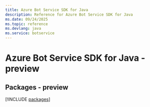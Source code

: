 ```yaml
---
title: Azure Bot Service SDK for Java
description: Reference for Azure Bot Service SDK for Java
ms.date: 09/24/2025
ms.topic: reference
ms.devlang: java
ms.service: botservice
---
```

# Azure Bot Service SDK for Java - preview
## Packages - preview
[!INCLUDE [packages](bot-service-index.md)]
